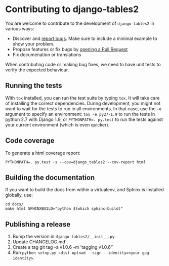 # Contributing to django-tables2

You are welcome to contribute to the development of `django-tables2` in various ways:

- Discover and [report bugs](https://github.com/bradleyayers/django-tables2/issues/new).
  Make sure to include a minimal example to show your problem.
- Propose features or fix bugs by [opening a Pull Request](https://github.com/bradleyayers/django-tables2/compare)
- Fix documenation or translations

When contributing code or making bug fixes, we need to have unit tests to verify the expected behaviour.

## Running the tests

With `tox` installed, you can run the test suite by typing `tox`.
It will take care of installing the correct dependencies. During development,
you might not want to wait for the tests to run in all environments.
In that case, use the `-e` argument to specify an environment:
`tox -e py27-1.9` to run the tests in python 2.7 with Django 1.9,
or `PYTHONPATH=. py.test` to run the tests against your current environment (which is even quicker).

## Code coverage

To generate a html coverage report:
```
PYTHONPATH=. py.test -s --cov=django_tables2 --cov-report html
```

## Building the documentation

If you want to build the docs from within a virtualenv, and Sphinx is installed
globally, use:

```
cd docs/
make html SPHINXBUILD="python $(which sphinx-build)"
```

Publishing a release
--------------------

1. Bump the version in `django-tables2/__init__.py`.
2. Update CHANGELOG.md`.
3. Create a tag git tag -a v1.0.6 -m 'tagging v1.0.6'`
4. Run `python setup.py sdist upload --sign --identity=<your gpg identity>`.
